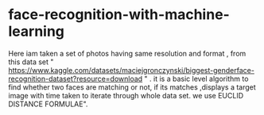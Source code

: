 # face-recognition-with-machine-learning

Here iam taken a set of photos having same resolution and format , from this data set "  https://www.kaggle.com/datasets/maciejgronczynski/biggest-genderface-recognition-dataset?resource=download  "  .
it is a basic level algorithm to find whether two faces are matching or not, if its matches ,displays a target image with time taken to iterate through whole data set.
we use EUCLID DISTANCE FORMULAE".
